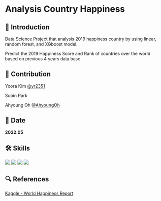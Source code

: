 # Analysis Country Happiness

## &#128221; Introduction
Data Science Project that analysis 2019 happiness country by using linear, random forest, and XGboost model.

Predict the 2019 Happiness Score and Rank of countries over the world based on previous 4 years data base.

## &#128101; Contribution
Yoora Kim [@yr2351](https://github.com/yr2351)  

Subin Park

Ahyoung Oh [@AhyoungOh](https://github.com/AhyoungOh)

## &#128197; Date
**2022.05**

## &#128736; Skills
<img src="https://img.shields.io/badge/Python-3776AB?style=flat&logo=Python&logoColor=white"/>
<img src="https://img.shields.io/badge/Google Colab-F9AB00?style=flat&logo=Google Colab&logoColor=white"/>
<img src="https://img.shields.io/badge/pandas-150458?style=flat&logo=pandas&logoColor=white"/>
<img src="https://img.shields.io/badge/NumPy-013243?style=flat&logo=NumPy&logoColor=white"/>


## &#128269; References
[Kaggle - World Happiness Report](https://www.kaggle.com/datasets/unsdsn/world-happiness)
